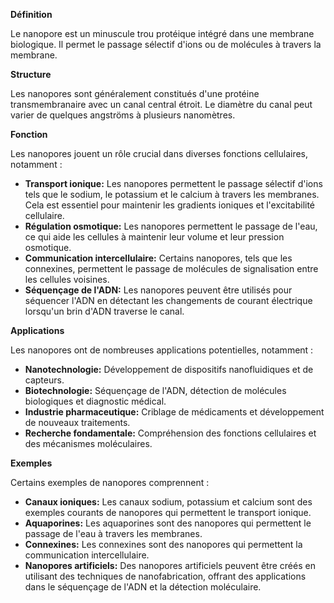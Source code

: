 **Définition**

Le nanopore est un minuscule trou protéique intégré dans une membrane biologique. Il permet le passage sélectif d'ions ou de molécules à travers la membrane.

**Structure**

Les nanopores sont généralement constitués d'une protéine transmembranaire avec un canal central étroit. Le diamètre du canal peut varier de quelques angströms à plusieurs nanomètres.

**Fonction**

Les nanopores jouent un rôle crucial dans diverses fonctions cellulaires, notamment :

* **Transport ionique:** Les nanopores permettent le passage sélectif d'ions tels que le sodium, le potassium et le calcium à travers les membranes. Cela est essentiel pour maintenir les gradients ioniques et l'excitabilité cellulaire.
* **Régulation osmotique:** Les nanopores permettent le passage de l'eau, ce qui aide les cellules à maintenir leur volume et leur pression osmotique.
* **Communication intercellulaire:** Certains nanopores, tels que les connexines, permettent le passage de molécules de signalisation entre les cellules voisines.
* **Séquençage de l'ADN:** Les nanopores peuvent être utilisés pour séquencer l'ADN en détectant les changements de courant électrique lorsqu'un brin d'ADN traverse le canal.

**Applications**

Les nanopores ont de nombreuses applications potentielles, notamment :

* **Nanotechnologie:** Développement de dispositifs nanofluidiques et de capteurs.
* **Biotechnologie:** Séquençage de l'ADN, détection de molécules biologiques et diagnostic médical.
* **Industrie pharmaceutique:** Criblage de médicaments et développement de nouveaux traitements.
* **Recherche fondamentale:** Compréhension des fonctions cellulaires et des mécanismes moléculaires.

**Exemples**

Certains exemples de nanopores comprennent :

* **Canaux ioniques:** Les canaux sodium, potassium et calcium sont des exemples courants de nanopores qui permettent le transport ionique.
* **Aquaporines:** Les aquaporines sont des nanopores qui permettent le passage de l'eau à travers les membranes.
* **Connexines:** Les connexines sont des nanopores qui permettent la communication intercellulaire.
* **Nanopores artificiels:** Des nanopores artificiels peuvent être créés en utilisant des techniques de nanofabrication, offrant des applications dans le séquençage de l'ADN et la détection moléculaire.